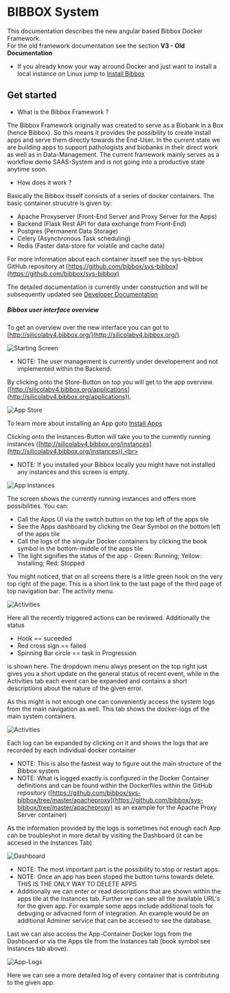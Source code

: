 # BIBBOX System

This documentation describes the new angular based Bibbox Docker Framework. <br>
For the old framework documentation see the section **V3 - Old Documentation**

* If you already know your way arround Docker and just want to install a local instance on Linux jump to [Install Bibbox](installation_v4_bibbox_linux)

## Get started

* What is the Bibbox Framework ?

The Bibbox Framework originally was created to serve as a Biobank in a Box (hence Bibbox). So this means it provides the possibility to create install apps and serve them directly towards the End-User. In the current state we are building apps to support pathologists and biobanks in their direct work as well as in Data-Management. The current framework mainly serves as a workflow demo SAAS-System and is not going into a productive state anytime soon. 

* How does it work ?

Basically the Bibbox itsself consists of a series of docker containers. The basic container strucutre is given by:

* Apache Proxyserver (Front-End Server and Proxy Server for the Apps)
* Backend (Flask Rest API for data exchange from Front-End) 
* Postgres (Permanent Data Storage)
* Celery (Asynchronous Task scheduling)
* Redis (Faster data-store for volatile and cache data)

For more information about each container itsself see the sys-bibbox GitHub repository at [https://github.com/bibbox/sys-bibbox](https://github.com/bibbox/sys-bibbox)

The detailed documentation is currently under construction and will be subsequently updated see [Developer Documentation](dev_v4_start)


##### Bibbox user interface overview
To get an overview over the new interface you can got to [http://silicolabv4.bibbox.org/](http://silicolabv4.bibbox.org/).

![Starting Screen](images/v4/v4_interface_startscreen.png)

* NOTE: The user management is currently under developement and not implemented within the Backend.

By clicking onto the Store-Button on top you will get to the app overview. ([http://silicolabv4.bibbox.org/applications](http://silicolabv4.bibbox.org/applications)).

![App Store](images/v4/v4_interface_appstore.png)

To learn more about installing an App goto [Install Apps](installation_v4_apps)

Clicking onto the Instances-Button will take you to the currently running instances ([http://silicolabv4.bibbox.org/instances](http://silicolabv4.bibbox.org/instances)).<br> 

* NOTE: If you installed your Bibbox locally you might have not installed any instances and this screen is empty.

![App Instances](images/v4/v4_interface_appinstances.png)

The screen shows the currently running instances and offers more possibilities. You can:

* Call the Apps UI via the switch button on the top left of the apps tile
* See the Apps dashboard by clicking the Gear Symbol on the bottom left of the apps tile
* Call the logs of the singular Docker containers by clicking the book symbol in the bottom-middle of the apps tile
* The light signifies the status of the app - Green: Running; Yellow: Installing; Red: Stopped

You might noticed, that on all screens there is a little green hook on the very top right of the page. This is a short link to the last page of the third page of top navigation bar: The activity menu. 

![Activities](images/v4/v4_interface_activities.png)

Here all the recently triggered actions can be reviewed. Additionally the status

* Hook == suceeded
* Red cross sign == failed
* Spinning Bar circle == task in Progression

is shown here. The dropdown menu alwys present on the top right just gives you a short update on the general status of recent event, while in the Activities tab each event can be expanded and contains a short descriptions about the nature of the given error.

As this might is not enough one can conveniently access the system logs from the main navigation as well. This tab shows the docker-logs of the main system containers.

![Activities](images/v4/v4_interface_sys_logs.png)

Each log can be expanded by clicking on it and shows the logs that are recorded by each individual docker container

* NOTE: This is also the fastest way to figure out the main structure of the Bibbox system
* NOTE: What is logged exactly is configured in the Docker Container definitions and can be found within the Dockerfiles within the GitHub repository ([https://github.com/bibbox/sys-bibbox/tree/master/apacheproxy](https://github.com/bibbox/sys-bibbox/tree/master/apacheproxy) as an example for the Apache Proxy Server container)

As the information provided by the logs is sometimes not enough each App can be troubleshot in more detail by visiting the Dashboard (it can be accesed in the Instances Tab)

![Dashboard](images/v4/v4_interface_app_dashboard.png)

* NOTE: The most important part is the possibility to stop or restart apps.
* NOTE: Once an app has been stoped the button turns towards delete. THIS IS THE ONLY WAY TO DELETE APPS
* Additionally we can enter or read descriptions that are shown within the apps tile at the Instances tab. Further we can see all the available URL's for the given app. For example some apps include additional tools for debuging or advacned form of integration. An example would be an additional Adminer service that can be accesed to see the database.

Last we can also access the App-Container Docker logs from the Dashboard or via the Apps tile from the Instances tab (book symbol see Instances tab above). 

![App-Logs](images/v4/v4_interface_app_logs.png)

Here we can see a more detailed log of every container that is contributing to the given app. 






